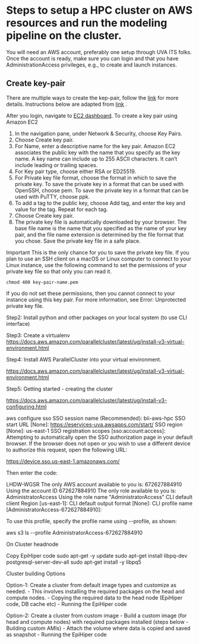 # Steps to setup a HPC cluster on AWS resources and run the modeling pipeline on the cluster.

You will need an AWS account, preferably one setup through UVA ITS folks. 
Once the account is ready,  make sure you can login and that you have 
AdministrationAccess privileges, e.g., to create and launch instances.

## Create key-pair

There are multiple ways to create the kep-pair, 
follow the [link](https://docs.aws.amazon.com/AWSEC2/latest/UserGuide/create-key-pairs.html) 
for more details. Instructions below are adapted from [link](https://docs.aws.amazon.com/AWSEC2/latest/UserGuide/create-key-pairs.html) .

After you login, navigate to [EC2 dashboard](https://console.aws.amazon.com/ec2). 
To create a key pair using Amazon EC2

1. In the navigation pane, under Network & Security, choose Key Pairs.
2. Choose Create key pair.
3. For Name, enter a descriptive name for the key pair. Amazon EC2 associates the public key 
with the name that you specify as the key name. A key name can include up to 255 ASCII characters. 
It can’t include leading or trailing spaces.
5. For Key pair type, choose either RSA or ED25519.
6. For Private key file format, choose the format in which to save the private key. 
To save the private key in a format that can be used with OpenSSH, choose pem. 
To save the private key in a format that can be used with PuTTY, choose ppk.
7. To add a tag to the public key, choose Add tag, and enter the key and value for the tag. Repeat for each tag.
8. Choose Create key pair.
9. The private key file is automatically downloaded by your browser. The base file name is 
the name that you specified as the name of your key pair, and the file name extension is 
determined by the file format that you chose. Save the private key file in a safe place.

Important
This is the only chance for you to save the private key file.
If you plan to use an SSH client on a macOS or Linux computer to connect to your Linux 
instance, use the following command to set the permissions of your private key file so that only you can read it.

```
chmod 400 key-pair-name.pem
```

If you do not set these permissions, then you cannot connect to your instance using this key pair. For more information, see Error: Unprotected private key file.















Step2: Install python and other packages on your local system (to use CLI interface)

Step3: Create a virtualenv
https://docs.aws.amazon.com/parallelcluster/latest/ug/install-v3-virtual-environment.html

Step4: Install AWS ParallelCluster into your virtual environment.

https://docs.aws.amazon.com/parallelcluster/latest/ug/install-v3-virtual-environment.html

Step5: Getting started - creating the cluster

https://docs.aws.amazon.com/parallelcluster/latest/ug/install-v3-configuring.html

aws configure sso
SSO session name (Recommended): bii-aws-hpc
SSO start URL [None]: https://eservices-uva.awsapps.com/start/
SSO region [None]: us-east-1
SSO registration scopes [sso:account:access]:
Attempting to automatically open the SSO authorization page in your default browser.
If the browser does not open or you wish to use a different device to authorize this request, open the following URL:

https://device.sso.us-east-1.amazonaws.com/

Then enter the code:

LHDW-WGSR
The only AWS account available to you is: 672627884910
Using the account ID 672627884910
The only role available to you is: AdministratorAccess
Using the role name "AdministratorAccess"
CLI default client Region [us-east-1]:
CLI default output format [None]:
CLI profile name [AdministratorAccess-672627884910]:

To use this profile, specify the profile name using --profile, as shown:

aws s3 ls --profile AdministratorAccess-672627884910

On Cluster headnode

Copy EpiHiper code
sudo apt-get -y update
sudo apt-get install libpq-dev postgresql-server-dev-all
sudo apt-get install -y libpq5

Cluster building Options

Option-1: Create a cluster from default image types and customize as needed. 
	- This involves installing the required packages on the head and compute nodes.
	- Copying the required data to the head node (EpiHiper code, DB cache etc)
	- Running the EpiHiper code

Option-2: Create a cluster from custom image
	- Build a custom image (for head and compute nodes) with required packages installed (steps below - Building custom AMIs)
	- Attach the volume where data is copied and saved as snapshot
	- Running the EpiHiper code

